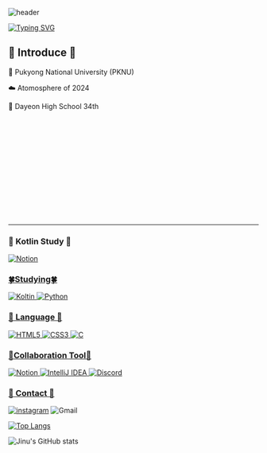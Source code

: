 ![header](https://capsule-render.vercel.app/api?type=Rounded&color=333333&height=180&section=header&text=ᴊɪɴᴜ'ꜱ+ɢɪᴛʜᴜʙ&fontSize=90&fontColor=FBFAFF&animation=blink) 

[![Typing SVG](https://readme-typing-svg.demolab.com/?lines=Welcome+To+My+GitHub;Have+a+Good+Time)](https://git.io/typing-svg)

## 🎵 Introduce 🎵

🏫 Pukyong National University (PKNU)

☁️ Atomosphere of 2024

🏫 Dayeon High School 34th

<br/><br/><br/><br/><br/><br/><br/><br/>





<br/><br/><br/>

<hr/>

### 📖 Kotlin Study 📖
<a href="ttps://www.notion.so/Kotlin-Study-2a16086f9999426a9846fa77fea8013e?pvs=48&pvs=4"><img alt="Notion" src="https://img.shields.io/badge/Notion-000000.svg?&style=flat&logo=Notion&logoColor=white" />


### 🍀Studying🍀
<img alt="Koltin" src ="https://img.shields.io/badge/Kotlin-7F52FF.svg?&style=flat&logo=Kotlin&logoColor=black"> <img alt="Python" src ="https://img.shields.io/badge/Python-3776AB.svg?&style=flat&logo=Python&logoColor=white"> 


### 📃 Language 📃
<img alt="HTML5" src ="https://img.shields.io/badge/HTML5-E34F26.svg?&style=flat&logo=HTML5&logoColor=white"> <img alt="CSS3" src ="https://img.shields.io/badge/CSS3 -1572B6.svg?&style=flat&logo=CSS3&logoColor=white">
<img alt="C" src ="https://img.shields.io/badge/C-A8B9CC.svg?&style=flat&logo=C&logoColor=white">


### 🏢Collaboration Tool🏢
<img alt="Notion" src="https://img.shields.io/badge/Notion-000000.svg?&style=flat&logo=Notion&logoColor=white"> <img alt="IntelliJ IDEA" src="https://img.shields.io/badge/Intellij Idea-000000.svg?&style=flat&logo=IntelliJ IDEA&logoColor=white"> <img alt="Discord" src="https://img.shields.io/badge/Discord-5865F2.svg?&style=flat&logo=Discord&logoColor=white"> 

### 💮 Contact 💮
<a href="https://www.instagram.com/x._.inu/"> <img alt="instagram" src="https://img.shields.io/badge/Instagram-E4405F.svg?&style=flat&logo=Instagram&logoColor=white" /></a>
<img alt="Gmail" src="https://img.shields.io/badge/x__1nu@pukyong.ac.kr-EA4335?&style=flat&logo=Gmail&logoColor=white" />




[![Top Langs](https://github-readme-stats.vercel.app/api/top-langs/?username=Jinu219)](https://github.com/anuraghazra/github-readme-stats&layout=compat)

![Jinu's GitHub stats](https://github-readme-stats.vercel.app/api?username=Jinu219&show_icons=true&theme=cobalt)
